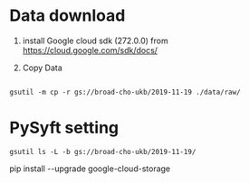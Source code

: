 # Data download

1. install Google cloud sdk (272.0.0)
from https://cloud.google.com/sdk/docs/

2. Copy Data

```shell script

gsutil -m cp -r gs://broad-cho-ukb/2019-11-19 ./data/raw/

```
 

# PySyft setting

```shell script
gsutil ls -L -b gs://broad-cho-ukb/2019-11-19/
```
pip install --upgrade google-cloud-storage